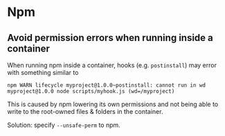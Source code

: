 # Npm

## Avoid permission errors when running inside a container
When running npm inside a container, hooks (e.g. `postinstall`) may error with something similar to
```
npm WARN lifecycle myproject@1.0.0~postinstall: cannot run in wd myproject@1.0.0 node scripts/myhook.js (wd=/myproject)
```
This is caused by npm lowering its own permissions and not being able to write to the root-owned files & folders in the container.

Solution: specify `--unsafe-perm` to npm.
